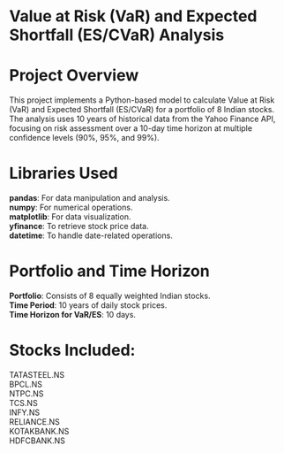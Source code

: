 # Value at Risk (VaR) and Expected Shortfall (ES/CVaR) Analysis

# Project Overview
This project implements a Python-based model to calculate Value at Risk (VaR) and Expected Shortfall (ES/CVaR) for a portfolio of 8 Indian stocks. The analysis uses 10 years of historical data from the Yahoo Finance API, focusing on risk assessment over a 10-day time horizon at multiple confidence levels (90%, 95%, and 99%).

# Libraries Used
**pandas**: For data manipulation and analysis. <br />
**numpy**: For numerical operations.<br />
**matplotlib**: For data visualization.<br />
**yfinance**: To retrieve stock price data.<br />
**datetime**: To handle date-related operations.<br />

# Portfolio and Time Horizon
**Portfolio**: Consists of 8 equally weighted Indian stocks.<br />
**Time Period**: 10 years of daily stock prices.<br />
**Time Horizon for VaR/ES**: 10 days.<br />

# Stocks Included:
TATASTEEL.NS<br />
BPCL.NS<br />
NTPC.NS<br />
TCS.NS<br />
INFY.NS<br />
RELIANCE.NS<br />
KOTAKBANK.NS<br />
HDFCBANK.NS<br />
